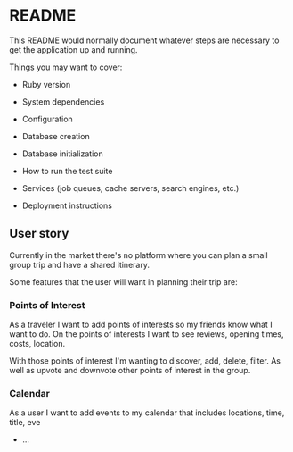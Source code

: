 # README

This README would normally document whatever steps are necessary to get the
application up and running.

Things you may want to cover:

* Ruby version

* System dependencies

* Configuration

* Database creation

* Database initialization

* How to run the test suite

* Services (job queues, cache servers, search engines, etc.)

* Deployment instructions

## User story

Currently in the market there's no platform where you can plan a small group trip and have a shared itinerary.

Some features that the user will want in planning their trip are:

### Points of Interest

As a traveler I want to add points of interests so my friends know what I want to do. On the points of interests I want to see reviews, opening times, costs, location.

With those points of interest I'm wanting to discover, add, delete, filter. As well as upvote and downvote other points of interest in the group.

### Calendar 

As a user I want to add events to my calendar that includes locations, time, title, eve


* ...
